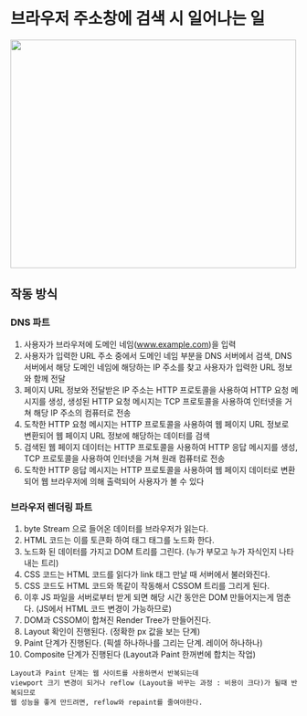 # 브라우저 주소창에 검색 시 일어나는 일

<img src="https://github.com/jinsupark4255/FE-TechInterview/assets/116702892/f1430320-818e-47f3-ab9a-35f6e26b2ae1" width="500" height="400">

## 작동 방식

### DNS 파트
1. 사용자가 브라우저에 도메인 네임(www.example.com)을 입력
2. 사용자가 입력한 URL 주소 중에서 도메인 네임 부분을 DNS 서버에서 검색, DNS 서버에서 해당 도메인 네임에 해당하는 IP 주소를 찾고 사용자가 입력한 URL 정보와 함께 전달
3. 페이지 URL 정보와 전달받은 IP 주소는 HTTP 프로토콜을 사용하여 HTTP 요청 메시지를 생성, 생성된 HTTP 요청 메시지는 TCP 프로토콜을 사용하여 인터넷을 거쳐 해당 IP 주소의 컴퓨터로 전송
4. 도착한 HTTP 요청 메시지는 HTTP 프로토콜을 사용하여 웹 페이지 URL 정보로 변환되어 웹 페이지 URL 정보에 해당하는 데이터를 검색
5. 검색된 웹 페이지 데이터는 HTTP 프로토콜을 사용하여 HTTP 응답 메시지를 생성, TCP 프로토콜을 사용하여 인터넷을 거쳐 원래 컴퓨터로 전송
6. 도착한 HTTP 응답 메시지는 HTTP 프로토콜을 사용하여 웹 페이지 데이터로 변환되어 웹 브라우저에 의해 출력되어 사용자가 볼 수 있다

### 브라우저 렌더링 파트
1. byte Stream 으로 들어온 데이터를 브라우저가 읽는다.
2. HTML 코드는 이를 토큰화 하여 <head>태그 <body> 태그를 노드화 한다.
3. 노드화 된 데이터를 가지고 DOM 트리를 그린다. (누가 부모고 누가 자식인지 나타내는 트리)
4. CSS 코드는 HTML 코드를 읽다가 link 태그 만날 때 서버에서 불러와진다.
5. CSS 코드도 HTML 코드와 똑같이 작동해서 CSSOM 트리를 그리게 된다.
6. 이후 JS 파일을 서버로부터 받게 되면 해당 시간 동안은 DOM 만들어지는게 멈춘다. (JS에서 HTML 코드 변경이 가능하므로)
7. DOM과 CSSOM이 합쳐진 Render Tree가 만들어진다.
8. Layout 확인이 진행된다. (정확한 px 값을 보는 단계)
9. Paint 단계가 진행된다. (픽셀 하나하나를 그리는 단계. 레이어 하나하나)
10. Composite 단계가 진행된다 (Layout과 Paint 한꺼번에 합치는 작업)
```
Layout과 Paint 단계는 웹 사이트를 사용하면서 반복되는데
viewport 크기 변경이 되거나 reflow (Layout을 바꾸는 과정 : 비용이 크다)가 될때 반복되므로
웹 성능을 좋게 만드려면, reflow와 repaint를 줄여야한다.
```
